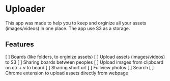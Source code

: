 # Uploader
This app was made to help you to keep and orginize all your assets (images/videos) in one place. The app use S3 as a storage.

## Features
[ ] Boards (like folders, to orginize assets)
[ ] Upload assets (images/videos) to S3
[ ] Sharing boards between peoples
[ ] Upload images from clipboard on ctr + v to board
[ ] Sharing short url
[ ] Fullview photos
[ ] Search
[ ] Chrome extension to upload assets directly from webpage
